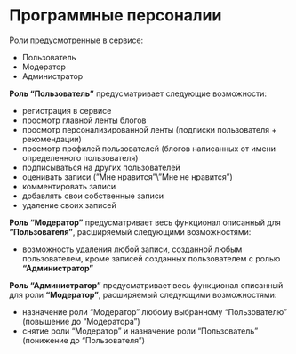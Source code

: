 # Программные персоналии
Роли предусмотренные в сервисе:  
- Пользователь
- Модератор
- Администратор
  
**Роль “Пользователь”** предусматривает следующие возможности:  
- регистрация в сервисе
- просмотр главной ленты блогов
- просмотр персонализированной ленты (подписки пользователя + рекомендации)
- просмотр профилей пользователей (блогов написанных от имени определенного пользователя)
- подписываться на других пользователей
- оценивать записи (”Мне нравится”\”Мне не нравится”)
- комментировать записи
- добавлять свои собственные записи
- удаление своих записей
    
**Роль “Модератор”** предусматривает весь функционал описанный для **“Пользователя”**, расширяемый следующими возможностями:  
- возможность удаления любой записи, созданной любым пользователем, кроме записей созданных пользователем с ролью **“Администратор”**
  
**Роль “Администратор”** предусматривает весь функционал описанный для роли **“Модератор”**, расширяемый следующими возможностями:  
- назначение роли “Модератор” любому выбранному “Пользователю” (повышение до “Модератора”)  
- снятие роли “Модератор” и назначение роли “Пользователь” (понижение до “Пользователя”)  
